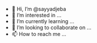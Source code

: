 - 👋 Hi, I’m @sayyadjeba
- 👀 I’m interested in ...
- 🌱 I’m currently learning ...
- 💞️ I’m looking to collaborate on ...
- 📫 How to reach me ...

<!---
sayyadjeba/sayyadjeba is a ✨ special ✨ repository because its `README.md` (this file) appears on your GitHub profile.
You can click the Preview link to take a look at your changes.
--->
